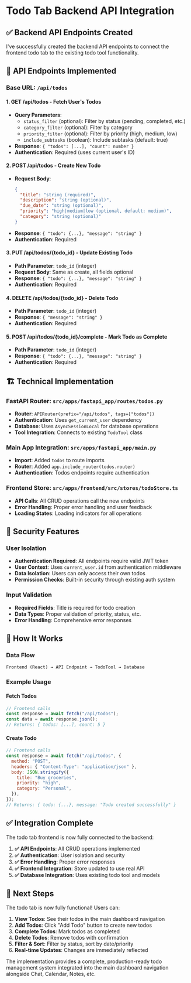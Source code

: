 # Todo Tab Backend API Integration

## ✅ Backend API Endpoints Created

I've successfully created the backend API endpoints to connect the frontend todo tab to the existing todo tool functionality.

## 🔧 API Endpoints Implemented

### Base URL: `/api/todos`

#### 1. **GET /api/todos** - Fetch User's Todos

- **Query Parameters**:
  - `status_filter` (optional): Filter by status (pending, completed, etc.)
  - `category_filter` (optional): Filter by category
  - `priority_filter` (optional): Filter by priority (high, medium, low)
  - `include_subtasks` (boolean): Include subtasks (default: true)
- **Response**: `{ "todos": [...], "count": number }`
- **Authentication**: Required (uses current user's ID)

#### 2. **POST /api/todos** - Create New Todo

- **Request Body**:
  ```json
  {
    "title": "string (required)",
    "description": "string (optional)",
    "due_date": "string (optional)",
    "priority": "high|medium|low (optional, default: medium)",
    "category": "string (optional)"
  }
  ```
- **Response**: `{ "todo": {...}, "message": "string" }`
- **Authentication**: Required

#### 3. **PUT /api/todos/{todo_id}** - Update Existing Todo

- **Path Parameter**: `todo_id` (integer)
- **Request Body**: Same as create, all fields optional
- **Response**: `{ "todo": {...}, "message": "string" }`
- **Authentication**: Required

#### 4. **DELETE /api/todos/{todo_id}** - Delete Todo

- **Path Parameter**: `todo_id` (integer)
- **Response**: `{ "message": "string" }`
- **Authentication**: Required

#### 5. **POST /api/todos/{todo_id}/complete** - Mark Todo as Complete

- **Path Parameter**: `todo_id` (integer)
- **Response**: `{ "todo": {...}, "message": "string" }`
- **Authentication**: Required

## 🏗️ Technical Implementation

### FastAPI Router: `src/apps/fastapi_app/routes/todos.py`

- **Router**: `APIRouter(prefix="/api/todos", tags=["todos"])`
- **Authentication**: Uses `get_current_user` dependency
- **Database**: Uses `AsyncSessionLocal` for database operations
- **Tool Integration**: Connects to existing `TodoTool` class

### Main App Integration: `src/apps/fastapi_app/main.py`

- **Import**: Added `todos` to route imports
- **Router**: Added `app.include_router(todos.router)`
- **Authentication**: Todos endpoints require authentication

### Frontend Store: `src/apps/frontend/src/stores/todoStore.ts`

- **API Calls**: All CRUD operations call the new endpoints
- **Error Handling**: Proper error handling and user feedback
- **Loading States**: Loading indicators for all operations

## 🔐 Security Features

### User Isolation

- **Authentication Required**: All endpoints require valid JWT token
- **User Context**: Uses `current_user.id` from authentication middleware
- **Data Isolation**: Users can only access their own todos
- **Permission Checks**: Built-in security through existing auth system

### Input Validation

- **Required Fields**: Title is required for todo creation
- **Data Types**: Proper validation of priority, status, etc.
- **Error Handling**: Comprehensive error responses

## 🚀 How It Works

### Data Flow

```
Frontend (React) → API Endpoint → TodoTool → Database
```

### Example Usage

#### Fetch Todos

```javascript
// Frontend calls
const response = await fetch("/api/todos");
const data = await response.json();
// Returns: { todos: [...], count: 5 }
```

#### Create Todo

```javascript
// Frontend calls
const response = await fetch("/api/todos", {
  method: "POST",
  headers: { "Content-Type": "application/json" },
  body: JSON.stringify({
    title: "Buy groceries",
    priority: "high",
    category: "Personal",
  }),
});
// Returns: { todo: {...}, message: "Todo created successfully" }
```

## ✅ Integration Complete

The todo tab frontend is now fully connected to the backend:

1. **✅ API Endpoints**: All CRUD operations implemented
2. **✅ Authentication**: User isolation and security
3. **✅ Error Handling**: Proper error responses
4. **✅ Frontend Integration**: Store updated to use real API
5. **✅ Database Integration**: Uses existing todo tool and models

## 🎯 Next Steps

The todo tab is now fully functional! Users can:

1. **View Todos**: See their todos in the main dashboard navigation
2. **Add Todos**: Click "Add Todo" button to create new todos
3. **Complete Todos**: Mark todos as completed
4. **Delete Todos**: Remove todos with confirmation
5. **Filter & Sort**: Filter by status, sort by date/priority
6. **Real-time Updates**: Changes are immediately reflected

The implementation provides a complete, production-ready todo management system integrated into the main dashboard navigation alongside Chat, Calendar, Notes, etc.
